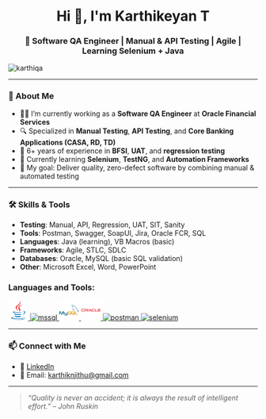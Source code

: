  <h1 align="center">Hi 👋, I'm Karthikeyan T</h1>
<h3 align="center">🧪 Software QA Engineer | Manual & API Testing | Agile | Learning Selenium + Java</h3>

<p align="left"> <img src="https://komarev.com/ghpvc/?username=karthiqa&label=Profile%20views&color=0e75b6&style=flat" alt="karthiqa" /> </p>


---

### 🧭 About Me

- 👨‍💻 I’m currently working as a **Software QA Engineer** at **Oracle Financial Services**
- 🔍 Specialized in **Manual Testing**, **API Testing**, and **Core Banking Applications (CASA, RD, TD)**
- 💼 6+ years of experience in **BFSI**, **UAT**, and **regression testing**
- 🚀 Currently learning **Selenium**, **TestNG**, and **Automation Frameworks**
- 🎯 My goal: Deliver quality, zero-defect software by combining manual & automated testing

---

### 🛠️ Skills & Tools

- **Testing**: Manual, API, Regression, UAT, SIT, Sanity
- **Tools**: Postman, Swagger, SoapUI, Jira, Oracle FCR, SQL
- **Languages**: Java (learning), VB Macros (basic)
- **Frameworks**: Agile, STLC, SDLC
- **Databases**: Oracle, MySQL (basic SQL validation)
- **Other**: Microsoft Excel, Word, PowerPoint

<h3 align="left">Languages and Tools:</h3>
<p align="left"> <a href="https://www.java.com" target="_blank" rel="noreferrer"> <img src="https://raw.githubusercontent.com/devicons/devicon/master/icons/java/java-original.svg" alt="java" width="40" height="40"/> </a> <a href="https://www.microsoft.com/en-us/sql-server" target="_blank" rel="noreferrer"> <img src="https://www.svgrepo.com/show/303229/microsoft-sql-server-logo.svg" alt="mssql" width="40" height="40"/> </a> <a href="https://www.mysql.com/" target="_blank" rel="noreferrer"> <img src="https://raw.githubusercontent.com/devicons/devicon/master/icons/mysql/mysql-original-wordmark.svg" alt="mysql" width="40" height="40"/> </a> <a href="https://www.oracle.com/" target="_blank" rel="noreferrer"> <img src="https://raw.githubusercontent.com/devicons/devicon/master/icons/oracle/oracle-original.svg" alt="oracle" width="40" height="40"/> </a> <a href="https://postman.com" target="_blank" rel="noreferrer"> <img src="https://www.vectorlogo.zone/logos/getpostman/getpostman-icon.svg" alt="postman" width="40" height="40"/> </a> <a href="https://www.selenium.dev" target="_blank" rel="noreferrer"> <img src="https://raw.githubusercontent.com/detain/svg-logos/780f25886640cef088af994181646db2f6b1a3f8/svg/selenium-logo.svg" alt="selenium" width="40" height="40"/> </a> </p>

---

### 📫 Connect with Me

- 🔗 [LinkedIn](https://linkedin.com/in/karthikeyan-t-a94127198)
- 📧 Email: karthiknjithu@gmail.com

---

> *“Quality is never an accident; it is always the result of intelligent effort.” – John Ruskin*
